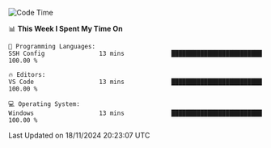 
<!--START_SECTION:waka-->
![Code Time](http://img.shields.io/badge/Code%20Time-729%20hrs%2045%20mins-blue)

📊 **This Week I Spent My Time On** 

```text
💬 Programming Languages: 
SSH Config               13 mins             █████████████████████████   100.00 % 

🔥 Editors: 
VS Code                  13 mins             █████████████████████████   100.00 % 

💻 Operating System: 
Windows                  13 mins             █████████████████████████   100.00 % 
```


 Last Updated on 18/11/2024 20:23:07 UTC
<!--END_SECTION:waka-->
